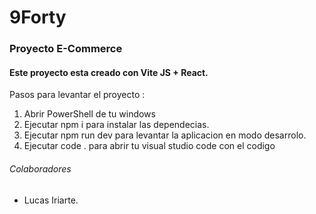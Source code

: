 # 9Forty

### Proyecto E-Commerce  

#### Este proyecto esta creado con Vite JS + React.

Pasos para levantar el proyecto :

1. Abrir PowerShell de tu windows
2. Ejecutar npm i para instalar las dependecias.
3. Ejecutar npm run dev para levantar la aplicacion en modo desarrolo.
4. Ejecutar code . para abrir tu visual studio code con el codigo 


###### Colaboradores
- Lucas Iriarte.
